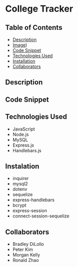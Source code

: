 # College Tracker 

## Table of Contents
- [Description](#description)
- [Image](#image))
- [Code Snippet](#code-snippet)
- [Technologies Used](#technologies-used)
- [Installation](#instalation)
- [Collaborators](#Collaborators)


## Description

## Code Snippet


## Technologies Used
- JavaScript
- Node.js
- MySQL
- Express.js
- Handlebars.js


## Instalation
- inquirer
- mysql2
- dotenv
- sequelize
- express-handlebars
- bcrypt
- express-session
- connect-session-sequelize

## Collaborators
- Bradley DiLollo
- Peter Kim
- Morgan Kelly
- Ronald Zhao


